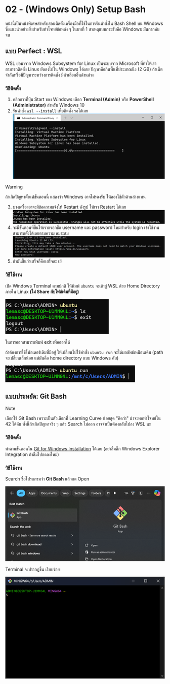 # 02 - (Windows Only) Setup Bash

หน้านี้เป็นหน้าพิเศษสำหรับสอนติดตั้งเครื่องมือที่ใช้ในการรันคำสั่งใน Bash Shell บน Windows ซึ่งแนะนำอย่างยิ่งสำหรับทำโจทย์ข้อหลัง ๆ ในบทที่ 1 สาเหตุแบบกระชับคือ Windows มันกากคับ จบ
## แบบ Perfect : WSL

WSL ย่อมาจาก Windows Subsystem for Linux เป็นระบบจาก Microsoft ที่ทำให้เราสามารถติดตั้ง Linux ยัดลงไปใน Windows ได้เลย ปัญหาคือกินพื้นที่ประมาณนึง (2 GB) ถ้าเน็ตจำกัดหรือมีปัญหาระหว่างการติดตั้ง มีตัวเลือกอื่นด้านล่าง

### วิธีติดตั้ง

1. คลิกขวาที่ปุ่ม Start ของ Windows เลือก **Terminal (Admin)** หรือ **PowerShell (Administrator)** สำหรับ Windows 10
2. รันคำสั่ง `wsl --install` เพื่อติดตั้ง รอได้เลย
	![](../screenshots/Pasted%20image%2020241216235745.png)

> [!WARNING]
>
> ถ้าเกิดปัญหาตั้งแต่ขั้นตอนนี้ แสดงว่า Windows อาจไม่รองรับ ให้ลองใช้ตัวด้านล่างแทน

3. บางเครื่องอาจะมีข้อความแจ้งให้ Restart ดังรูป ให้เรา Restart ได้เลย
	![](../screenshots/Pasted%20image%2020241217000649.png)
4. จะมีขั้นตอนที่ขึ้นให้เรากรอกชื่อ username และ password ใหม่สำหรับ login เข้าใช้งาน สามารถตั้งได้เลยตามความเหมาะสม
	![](../screenshots/Pasted%20image%2020241217000528.png)
5. ถ้ามันขึ้นว่าเสร็จก็คือเสร็จละ เย้

### วิธีใช้งาน

เปิด Windows Terminal ตามปกติ ให้พิมพ์ `ubuntu` จะเข้าสู่ WSL ด้วย Home Directory ภายใน Linux **(ไม่ Share กับไฟล์เดิมที่มีอยู่)**

![](../screenshots/Pasted%20image%2020241217012135.png)

ในการออกสามารถพิมพ์ exit เพื่อออกได้
 
ถ้าต้องการใช้โฟลเดอร์เดิมที่มีอยู่ ให้เปลี่ยนไปใช้คำสั่ง `ubuntu run` จะได้ผลลัพธ์เหมือนเดิม (path จะเปลี่ยนเล็กน้อย แต่มันคือ home directory แบบ Windows คับ)

![](../screenshots/Pasted%20image%2020241217012156.png)
## แบบประหยัด: Git Bash

> [!NOTE]
> 
> เลือกใช้ Git Bash เพราะเป็นตัวเลือกที่ Learning Curve น้อยสุด "คิดว่า" น่าจะพอทำโจทย์ใน 42 ได้คับ ทั้งนี้ถ้าเกิดปัญหาจริง ๆ แล้ว Search ไม่ออก อาจจำเป็นต้องกลับไปลง WSL นะ

### วิธีติดตั้ง

ทำตามขั้นตอนใน [Git for Windows Installation](../docs/00-getting-started-infra42.md) ได้เลย (อย่าลืมติ๊ก Windows Explorer Integration ถ้าลืมไปกดลงใหม่)

### วิธีใช้งาน

Search ชื่อโปรแกรมว่า **Git Bash** แล้วกด Open

![](../screenshots/Pasted%20image%2020241217012818.png)

Terminal จะปรากฏขึ้น เรียบร้อย

![](../screenshots/Pasted%20image%2020241217012648.png)




